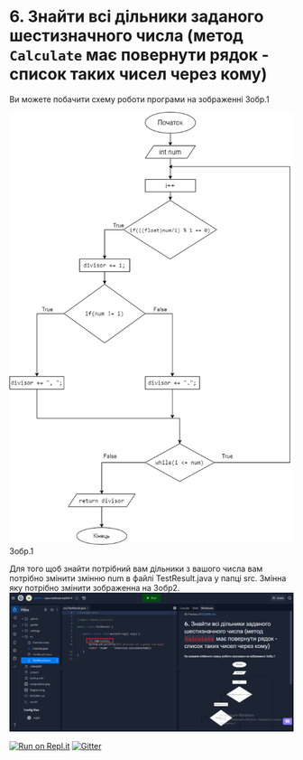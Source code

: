 # 6. Знайти всі дільники заданого шестизначного числа (метод ```Calculate``` має повернути рядок - список таких чисел через кому)
Ви можете побачити схему роботи програми на зображенні Зобр.1

![](https://raw.githubusercontent.com/ppc-ntu-khpi/java-methods-batl64/master/Diagram.png)
                                                     Зобр.1

Для того щоб знайти потрібний вам дільники з вашого числа вам потрібно змінити змінню num в файлі TestResult.java у папці src. Змінна яку потрібно змінити зображенна на Зобр2.
![](https://raw.githubusercontent.com/ppc-ntu-khpi/java-methods-batl64/master/IMG.png)


[![Run on Repl.it](https://repl.it/badge/github/ppc-ntu-khpi/identifiers-types-starter)](https://repl.it/github/ppc-ntu-khpi/java-methods-batl64) [![Gitter](https://badges.gitter.im/PPC-SE-2020/OOP.svg)](https://gitter.im/PPC-SE-2020/OOP?utm_source=badge&utm_medium=badge&utm_campaign=pr-badge)

